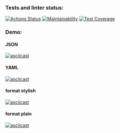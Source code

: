 ### Tests and linter status:
[![Actions Status](https://github.com/Al-kand/php-project-lvl2/workflows/hexlet-check/badge.svg)](https://github.com/Al-kand/php-project-lvl2/actions)
[![Maintainability](https://api.codeclimate.com/v1/badges/4537735394af65d88204/maintainability)](https://codeclimate.com/github/Al-kand/php-project-lvl2/maintainability)
[![Test Coverage](https://api.codeclimate.com/v1/badges/4537735394af65d88204/test_coverage)](https://codeclimate.com/github/Al-kand/php-project-lvl2/test_coverage)
### Demo:
#### JSON
[![asciicast](https://asciinema.org/a/4Km8yGd6KEXoL9J4LCpxAWDmC.svg)](https://asciinema.org/a/4Km8yGd6KEXoL9J4LCpxAWDmC)
#### YAML
[![asciicast](https://asciinema.org/a/lK3nfxsaeZogLiyb7ue5yznt4.svg)](https://asciinema.org/a/lK3nfxsaeZogLiyb7ue5yznt4)
#### format stylish
[![asciicast](https://asciinema.org/a/psApWFRYHixVLINItTv5ca1gL.svg)](https://asciinema.org/a/psApWFRYHixVLINItTv5ca1gL)
#### format plain
[![asciicast](https://asciinema.org/a/QCBcIE6cYDq87pK07CyZl3yBm.svg)](https://asciinema.org/a/QCBcIE6cYDq87pK07CyZl3yBm)
